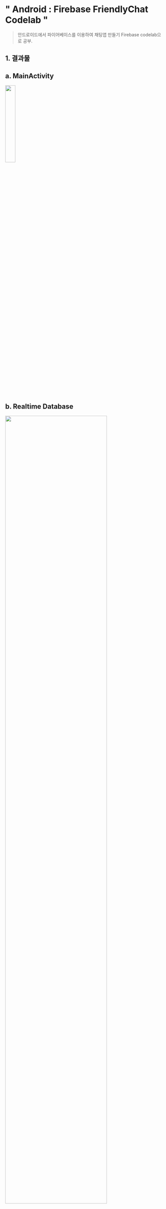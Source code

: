 # " Android : Firebase FriendlyChat Codelab "
> 안드로이드에서 파이어베이스를 이용하여 채팅앱 만들기
> Firebase codelab으로 공부.

## 1. 결과물
## a. MainActivity


<img src="https://user-images.githubusercontent.com/41661879/52057830-75f1ea80-25a9-11e9-9251-35591ba170a2.jpg" width="25%" height="25%">


## b. Realtime Database

<img src="https://user-images.githubusercontent.com/41661879/52057831-768a8100-25a9-11e9-9b23-f00b437deadc.png" width="80%" height="80%">

## c. Remote Config

<img src="https://user-images.githubusercontent.com/41661879/52057832-768a8100-25a9-11e9-818d-1471c57c50c8.png" width="80%" height="80%">


## d. Invite in App

<img src="https://user-images.githubusercontent.com/41661879/52057834-77231780-25a9-11e9-9e6f-4257a15d0530.jpg" width="25%" height="25%">

## e. Invite successed Message

<img src="https://user-images.githubusercontent.com/41661879/52057836-77231780-25a9-11e9-8c04-62fb1bf1ba5c.png" width="25%" height="25%">

## f. Invited Mail in Email box

<img src="https://user-images.githubusercontent.com/41661879/52057837-77231780-25a9-11e9-988d-68e981062e3a.png" width="80%" height="80%">

## g. Cause Crash

<img src="https://user-images.githubusercontent.com/41661879/52057839-77bbae00-25a9-11e9-993d-dcebfc73b0da.jpg" width="25%" height="25%">

## h. Crashlytics

<img src="https://user-images.githubusercontent.com/41661879/52057842-77bbae00-25a9-11e9-9ad0-ebcc82708aa8.png" width="80%" height="80%">


## i. Test Lab

<img src="https://user-images.githubusercontent.com/41661879/52057843-77bbae00-25a9-11e9-8e0f-043aa07108bf.png" width="80%" height="80%">

<img src="https://user-images.githubusercontent.com/41661879/52057844-78544480-25a9-11e9-9124-8520886cb8f5.png" width="80%" height="80%">

#### CODELAB LINK : 

https://codelabs.developers.google.com/codelabs/firebase-android/#0


## 2. 최종 업데이트 

#### 2018.10.24(WED)

## 3. 라이센스 정보
See [LICENSE](LICENSE), Apache License 2.0


